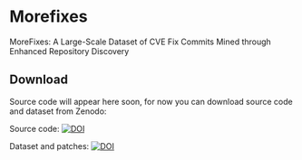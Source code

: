 # Morefixes
MoreFixes: A Large-Scale Dataset of CVE Fix Commits Mined through Enhanced Repository Discovery

## Download

Source code will appear here soon, for now you can download source code and dataset from Zenodo:

Source code:
[![DOI](https://zenodo.org/badge/DOI/10.5281/zenodo.11110595.svg)](https://doi.org/10.5281/zenodo.11110595)

Dataset and patches:
[![DOI](https://zenodo.org/badge/DOI/10.5281/zenodo.11199120.svg)](https://doi.org/10.5281/zenodo.11199120)


